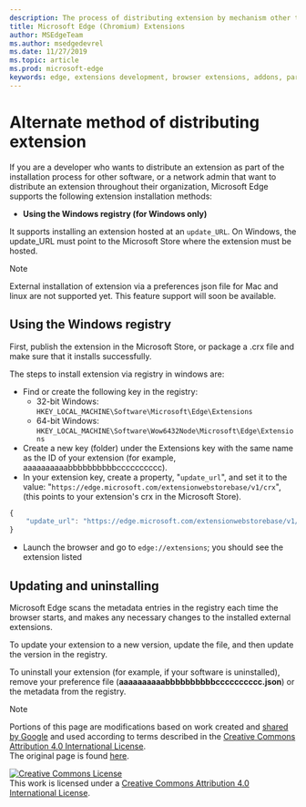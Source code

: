 ```yaml
---
description: The process of distributing extension by mechanism other than verified stores
title: Microsoft Edge (Chromium) Extensions
author: MSEdgeTeam
ms.author: msedgedevrel
ms.date: 11/27/2019
ms.topic: article
ms.prod: microsoft-edge
keywords: edge, extensions development, browser extensions, addons, partner center, developer
---
```


# Alternate method of distributing extension  

If you are a developer who wants to distribute an extension as part of the installation process for other software, or a network admin that want to distribute an extension throughout their organization, Microsoft Edge supports the following extension installation methods:  

*   **Using the Windows registry (for Windows only)**  

It supports installing an extension hosted at an `update_URL`.  On Windows, the update_URL must point to the Microsoft Store where the extension must be hosted.  

>[!NOTE]
> External installation of extension via a preferences json file for Mac and linux are not supported yet.  This feature support will soon be available.

## Using the Windows registry  

First, publish the extension in the  Microsoft Store, or package a .crx file and make sure that it installs successfully.  

The steps to install extension via registry in windows are:  

*   Find or create the following key in the registry:  
    *   32-bit Windows: `HKEY_LOCAL_MACHINE\Software\Microsoft\Edge\Extensions`  
    *   64-bit Windows: `HKEY_LOCAL_MACHINE\Software\Wow6432Node\Microsoft\Edge\Extensions`  
*   Create a new key \(folder\) under the Extensions key with the same name as the ID of your extension \(for example, aaaaaaaaaabbbbbbbbbbcccccccccc\).  
*   In your extension key, create a property, "`update_url`", and set it to the value: "`https://edge.microsoft.com/extensionwebstorebase/v1/crx`",  \(this points to your extension's crx in the Microsoft Store\).  

```javascript
{
    "update_url": "https://edge.microsoft.com/extensionwebstorebase/v1/crx"
}
```  

*   Launch the browser and go to `edge://extensions`; you should see the extension listed  

## Updating and uninstalling  

Microsoft Edge scans the metadata entries in the registry each time the browser starts, and makes any necessary changes to the installed external extensions.  

To update your extension to a new version, update the file, and then update the version in the registry.  

To uninstall your extension \(for example, if your software is uninstalled\), remove your preference file (**aaaaaaaaaabbbbbbbbbbcccccccccc.json**) or the metadata from the registry.  


> [!NOTE]
> Portions of this page are modifications based on work created and [shared by Google][GoogleSitePolicies] and used according to terms described in the [Creative Commons Attribution 4.0 International License][CCA4IL].  
> The original page is found [here](https://developer.chrome.com/apps/external_extensions).  

[![Creative Commons License][CCby4Image]][CCA4IL]  
This work is licensed under a [Creative Commons Attribution 4.0 International License][CCA4IL].  

[CCA4IL]: http://creativecommons.org/licenses/by/4.0  
[CCby4Image]: https://i.creativecommons.org/l/by/4.0/88x31.png  
[GoogleSitePolicies]: https://developers.google.com/terms/site-policies
